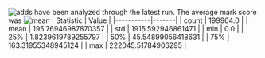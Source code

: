 ![adds](https://img.shields.io/badge/199964-addresses-yellow) have been analyzed through the latest run.
The average mark score was ![mean](https://img.shields.io/badge/~-195-yellow)
| Statistic | Value |
|-----------|-------|
| count | 199964.0 |
| mean | 195.76946987870357 |
| std | 1915.592946861471 |
| min | 0.0 |
| 25% | 1.8239619789255797 |
| 50% | 45.54899056418631 |
| 75% | 163.31955348945124 |
| max | 222045.51784906295 |
